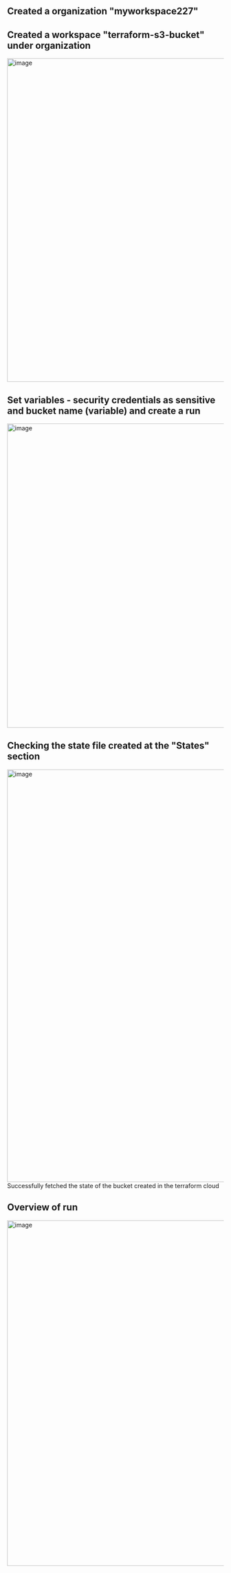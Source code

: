 ## Created a organization "myworkspace227"

## Created a workspace "terraform-s3-bucket" under organization
<img width="752" alt="image" src="https://github.com/user-attachments/assets/58597be9-3e5c-43b9-9014-3132cf1a00ad" />

## Set variables - security credentials as sensitive and bucket name (variable) and create a run
<img width="707" alt="image" src="https://github.com/user-attachments/assets/030af87a-8a34-46eb-b7d8-f20d08d5c66e" />

## Checking the state file created at the "States" section
<img width="959" alt="image" src="https://github.com/user-attachments/assets/71cf47b2-4402-45ee-8887-3d6371bda01a" />
Successfully fetched the state of the bucket created in the terraform cloud

## Overview of run
<img width="803" alt="image" src="https://github.com/user-attachments/assets/f90aca83-4aef-4fb1-af62-50f5562e3796" />



